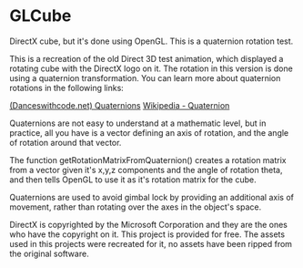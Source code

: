 # GLCube
DirectX cube, but it's done using OpenGL. This is a quaternion rotation test.

This is a recreation of the old Direct 3D test animation, which displayed a rotating cube with the DirectX logo on it. The rotation in this version is done using a quaternion transformation. You can learn more about quaternion rotations in the following links:

[(Danceswithcode.net) Quaternions](https://danceswithcode.net/engineeringnotes/quaternions/quaternions.html)
[Wikipedia - Quaternion](https://en.wikipedia.org/wiki/Quaternion)

Quaternions are not easy to understand at a mathematic level, but in practice, all you have is a vector defining an axis of rotation, and the angle of rotation around that vector.

The function getRotationMatrixFromQuaternion() creates a rotation matrix from a vector given it's x,y,z components and the angle of rotation theta, and then tells OpenGL to use it as it's rotation matrix for the cube.

Quaternions are used to avoid gimbal lock by providing an additional axis of movement, rather than rotating over the axes in the object's space.

DirectX is copyrighted by the Microsoft Corporation and they are the ones who have the copyright on it. This project is provided for free. The assets used in this projects were recreated for it, no assets have been ripped from the original software.
